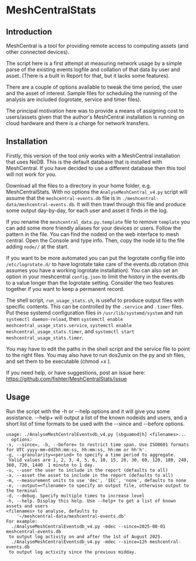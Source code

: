 # MeshCentralStats

## Introduction

MeshCentral is a tool for providing remote access to computing assets (and other connected devices).

The script here is a first attempt at measuring network usage by a simple parse of the existing events logfile and collation of that data by user and asset. (There is a built in Report for that, but it lacks some features).

There are a couple of options available to tweak the time period, the user and the asset of interest. Sample files for scheduling the running of the analysis are included (logrotate, service and timer files).

The principal motivation here was to provide a means of assigning cost to users/assets given that the author's MeshCentral installation is running on cloud hardware and there is a charge for network transfers.

## Installation

Firstly, this version of the tool only works with a MeshCentral installation that uses NeDB. This is the default database that is installed with MeshCentral.  If you have decided to use a different database then this tool will not work for you.

Download all the files to a directory in your home folder, e.g. MeshCentralStats. With no options the `AnalyseMeshCentral_v4.py` script will assume that the `meshcentral-events.db` file is in `./meshcentral-data/meshcentral-events.db`. It will then trawl through this file and produce some output day-by-day, for each user and asset it finds in the log.

If you rename the `meshcentral_data.py.template` file to remove `template` you can add some more friendly aliases for your devices or users. Follow the pattern in the file. You can find the nodeid on the web interface to mesh central. Open the Console and type info. Then, copy the node id to the file adding `node//` at the start.

If you want to be more automated you can put the logrotate config file into `/etc/logrotate.d/` to have logrotate take care of the events.db rotation (this assumes you have a working logrotate installation). You can also set an option in your meshcentral `config.json` to limit the history in the events.db to a value longer than the logrotate setting. Consider the two features together if you want to keep a permanent record.

The shell script, `run_usage_stats.sh`, is useful to produce output files with specific contents. This can be controlled by the `.service` and `.timer` files.  Put these systemd configuration files in `/usr/lib/systemd/system` and run `systemctl daemon-reload`, then `systemctl enable meshcentral_usage_stats.service`, `systemctl enable meshcentral_usage_stats.timer`, and `systemctl start meshcentral_usage_stats.timer`.

You may have to edit the paths in the shell script and the service file to point to the right files. You may also have to run dos2unix on the py and sh files, and set them to be executable (chmod +x <file>).

If you need help, or have suggestions, post an issue here: https://github.com/fishter/MeshCentralStats/issue

## Usage

Run the script with the -h or --help options and it will give you some assistance. --help+ will output a list of the known nodeids and users, and a short list of time formats to be used with the --since and --before options.

    usage: ./AnalyseMeshCentralEventsdb_v4.py [sbguamod|h] <filenames>...
      options:
    -s, --since=, -b, --before= to restrict time span. Use ISO8601 formats for UTC yyyy-mm-ddZhh:mm:ss, hh:mm:ss, hh:mm or hh'h'.
    -g, --granularity=<period> to specify a time period to aggregate.
     Valid values are 1, 2, 3, 4, 5, 6, 10, 15, 20, 30, 60, 120, 180, 240, 360, 720, 1440  1 minute to 1 day.
    -u, --user the user to include in the report (defaults to all)
    -a, --asset the asset to include in the report (defaults to all)
    -m, --measurement units to use 'dec', 'IEC', 'none', defaults to none
    -o, --output=<filename> to specify an output file, otherwise output to the terminal
    -d, --debug. Specify multiple times to increase level
    -h, --help. Display this help. Use --help+ to get a list of known assets and users
    <filenames> to analyse, defaults to
        '~/meshcentral-data/meshcentral-events.db'
    For example:
      ./AnalyseMeshCentralEventsdb_v4.py -mdec --since=2025-08-01 meshcentral-events.db
     to output log activity on and after the 1st of August 2025.
      ./AnalyseMeshCentralEventsdb_v4.py -mdec --since=12h meshcentral-events.db
     to output log activity since the previous midday.

